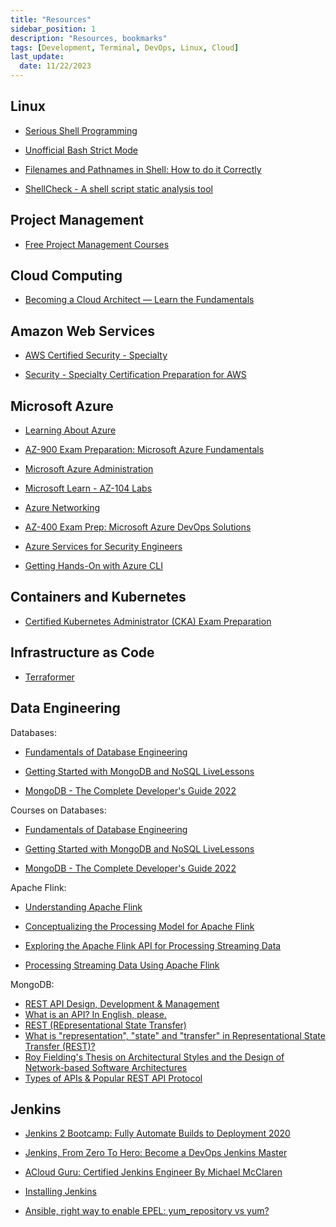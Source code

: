 ```yaml
---
title: "Resources"
sidebar_position: 1
description: "Resources, bookmarks"
tags: [Development, Terminal, DevOps, Linux, Cloud]
last_update:
  date: 11/22/2023
---
```



## Linux 

- [Serious Shell Programming](https://freebsdfrau.gitbook.io/serious-shell-programming/)

- [Unofficial Bash Strict Mode](http://redsymbol.net/articles/unofficial-bash-strict-mode/)

- [Filenames and Pathnames in Shell: How to do it Correctly](https://dwheeler.com/essays/filenames-in-shell.html)

- [ShellCheck - A shell script static analysis tool](https://github.com/koalaman/shellcheck)

## Project Management 

- [Free Project Management Courses](https://www.pmi.org/learning/training-development/free-elearning-courses)


## Cloud Computing

- [Becoming a Cloud Architect — Learn the Fundamentals](https://cloudacademy.com/learning-paths/becoming-a-cloud-architect-lets-learn-the-fundamentals-2284/)

## Amazon Web Services

- [AWS Certified Security - Specialty](https://www.packtpub.com/product/aws-certified-security-specialty-video/9781838550103)

- [Security - Specialty Certification Preparation for AWS](https://cloudacademy.com/learning-paths/security-specialty-certification-preparation-for-aws-201/)


## Microsoft Azure 

- [Learning About Azure](https://cloudacademy.com/learning-paths/learning-about-azure-5663/)

- [AZ-900 Exam Preparation: Microsoft Azure Fundamentals](https://cloudacademy.com/learning-paths/az-900-exam-preparation-microsoft-azure-fundamentals-524/)

- [Microsoft Azure Administration](https://cloudacademy.com/learning-paths/azure-administration-10873/)

- [Microsoft Learn - AZ-104 Labs](https://microsoftlearning.github.io/AZ-104-MicrosoftAzureAdministrator/)

- [Azure Networking](https://cloudacademy.com/learning-paths/azure-networking-3299/) 

- [AZ-400 Exam Prep: Microsoft Azure DevOps Solutions](https://cloudacademy.com/learning-paths/az-400-exam-prep-microsoft-azure-devops-solutions-1-1368/)

- [Azure Services for Security Engineers](https://cloudacademy.com/learning-paths/cloud-academy-azure-services-for-security-engineers-73/)

- [Getting Hands-On with Azure CLI](https://cloudacademy.com/learning-paths/azure-cli-3377/)


## Containers and Kubernetes

- [Certified Kubernetes Administrator (CKA) Exam Preparation](https://cloudacademy.com/learning-paths/certified-kubernetes-administrator-exam-preparation-242/)


## Infrastructure as Code 

- [Terraformer](https://github.com/GoogleCloudPlatform/terraformer)

## Data Engineering

Databases:

- [Fundamentals of Database Engineering](https://www.udemy.com/course/database-engines-crash-course/)

- [Getting Started with MongoDB and NoSQL LiveLessons](https://www.oreilly.com/library/view/getting-started-with/9780136535959/)

- [MongoDB - The Complete Developer's Guide 2022](https://www.udemy.com/course/mongodb-the-complete-developers-guide/)

Courses on Databases:

- [Fundamentals of Database Engineering](https://www.udemy.com/course/database-engines-crash-course/)

- [Getting Started with MongoDB and NoSQL LiveLessons](https://www.oreilly.com/library/view/getting-started-with/9780136535959/)

- [MongoDB - The Complete Developer's Guide 2022](https://www.udemy.com/course/mongodb-the-complete-developers-guide/)

Apache Flink:

- [Understanding Apache Flink](https://www.pluralsight.com/courses/understanding-apache-flink)

- [Conceptualizing the Processing Model for Apache Flink](https://www.pluralsight.com/courses/conceptualizing-processing-model-apache-flink)

- [Exploring the Apache Flink API for Processing Streaming Data](https://www.pluralsight.com/courses/exploring-apache-flink-api-processing-streaming-data)

- [Processing Streaming Data Using Apache Flink](https://www.pluralsight.com/courses/processing-streaming-data-apache-flink)

MongoDB:

- [REST API Design, Development & Management](https://www.udemy.com/course/rest-api/)
- [What is an API? In English, please.](https://www.freecodecamp.org/news/what-is-an-api-in-english-please-b880a3214a82/)
- [REST (REpresentational State Transfer)](https://searchapparchitecture.techtarget.com/definition/REST-REpresentational-State-Transfer)
- [What is "representation", "state" and "transfer" in Representational State Transfer (REST)?](https://stackoverflow.com/questions/48116321/what-is-representation-state-and-transfer-in-representational-state-trans)
- [Roy Fielding's Thesis on Architectural Styles and the Design of Network-based Software Architectures](https://www.ics.uci.edu/~fielding/pubs/dissertation/top.htm)
- [Types of APIs & Popular REST API Protocol](https://stoplight.io/api-types/)


## Jenkins


- [Jenkins 2 Bootcamp: Fully Automate Builds to Deployment 2020](https://www.udemy.com/course/jenkins-continuous-integration-bootcamp/)

- [Jenkins, From Zero To Hero: Become a DevOps Jenkins Master](https://www.udemy.com/course/jenkins-from-zero-to-hero/)

- [ACloud Guru: Certified Jenkins Engineer By Michael McClaren](https://acloudguru.com/course/certified-jenkins-engineer)

- [Installing Jenkins](https://www.jenkins.io/doc/book/installing/linux/#red-hat-centos)

- [Ansible, right way to enable EPEL: yum_repository vs yum?](https://unix.stackexchange.com/questions/560024/ansible-right-way-to-enable-epel-yum-repository-vs-yum)